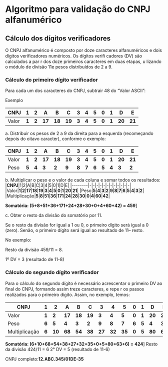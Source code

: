 # Algoritmo para validação do CNPJ alfanumérico

## Cálculo dos dígitos verificadores
O CNPJ alfanumérico é composto por doze caracteres alfanuméricos e dois dígitos veriﬁcadores
numéricos.
Os dígitos veriﬁ cadores (DV) são calculados a par r dos doze primeiros caracteres em duas
etapas, u lizando o módulo de divisão 11e pesos distribuídos de 2 a 9.

### Cálculo do primeiro dígito verificador
Para cada um dos caracteres do CNPJ, subtrair 48 do “Valor ASCII”:

Exemplo

|**CNPJ**|1|2|A|B|C|3|4|5|0|1|D|E|
|--------|-|-|-|-|-|-|-|-|-|-|-|-|
|Valor|**1**|**2**|**17**|**18**|**19**|**3**|**4**|**5**|**0**|**1**|**20**|**21**|

a. Distribuir os pesos de 2 a 9 da direita para a esquerda (recomeçando depois do oitavo caracter), conforme o exemplo:


|**CNPJ**|1|2|A|B|C|3|4|5|0|1|D|E|
|--------|-|-|-|-|-|-|-|-|-|-|-|-|
|Valor|**1**|**2**|**17**|**18**|**19**|**3**|**4**|**5**|**0**|**1**|**20**|**21**|
|Peso|**5**|**4**|**3**|**2**|**9**|**8**|**7**|**6**|**5**|**4**|**3**|**2**|

b. Multiplicar o peso e o valor de cada coluna e somar todos os resultados:
|**CNPJ**|1|2|A|B|C|3|4|5|0|1|D|E|
|--------|-|-|-|-|-|-|-|-|-|-|-|-|
|Valor|**1**|**2**|**17**|**18**|**19**|**3**|**4**|**5**|**0**|**1**|**20**|**21**|
|Peso|**5**|**4**|**3**|**2**|**9**|**8**|**7**|**6**|**5**|**4**|**3**|**2**|
|Multiplicação|**5**|**8**|**51**|**36**|**171**|**24**|**28**|**30**|**0**|**4**|**60**|**42**|

**Somatória: (5+8+51+36+171+24+28+30+0+4+60+42) = 459**]

c. Obter o resto da divisão do somatório por 11.

Se o resto da divisão for igual a 1 ou 0, o primeiro dígito será igual a 0 (zero).
Senão, o primeiro dígito será igual ao resultado de 11– resto.

No exemplo:

Resto da divisão 459/11 = 8.

1º DV = 3 (resultado de 11-8)

### Cálculo do segundo dígito verificador
Para o cálculo do segundo dígito é necessário acrescentar o primeiro DV ao ﬁnal do CNPJ,
formando assim treze caracteres, e repe r os passos realizados para o primeiro dígito.
Assim, no exemplo, temos:

|**CNPJ**|1|2|A|B|C|3|4|5|0|1|D|E|**3**|
|--------|-|-|-|-|-|-|-|-|-|-|-|-|-|
|Valor|**1**|**2**|**17**|**18**|**19**|**3**|**4**|**5**|**0**|**1**|**20**|**21**|3|
|Peso|**6**|**5**|**4**|**3**|**2**|**9**|**8**|**7**|**6**|**5**|**4**|**3**|**2**|
|Multiplicação|**6**|**10**|**68**|**54**|**38**|**27**|**32**|**35**|**0**|**5**|**80**|**63**|**6**|

**Somatória: (6+10+68+54+38+27+32+35+0+5+80+63+6) = 424**]
Resto da divisão 424/11 = 6
2° DV = 5 (resultado de 11-6)

CNPJ completo:**12.ABC.345/01DE-35**
